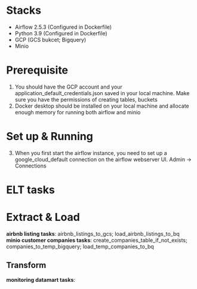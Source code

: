 # Stacks
- Airflow 2.5.3 (Configured in Dockerfile)
- Python 3.9 (Configured in Dockerfile)
- GCP (GCS bukcet; Bigquery)
- Minio 


# Prerequisite
1. You should have the GCP account and your application_default_credentials.json saved in your local machine. Make sure you have the permissions of creating tables, buckets
2. Docker desktop should be installed on your local machine and allocate enough memory for running both airflow and minio

# Set up & Running
3. When you first start the airflow instance, you need to set up a google_cloud_default connection on the airflow webserver UI. Admin -> Connections

# ELT tasks
# Extract & Load
**airbnb listing tasks**: airbnb_listings_to_gcs; load_airbnb_listings_to_bq
**minio customer companies tasks**: create_companies_table_if_not_exists; companies_to_temp_bigquery; load_temp_companies_to_bq
## Transform
**monitoring datamart tasks**:
